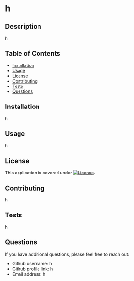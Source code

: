 
  
  # h

  ## Description
  h

  ## Table of Contents
  * [Installation](#installation)
  * [Usage](#usage)
  * [License](#license)
  * [Contributing](#contributing)
  * [Tests](#tests)
  * [Questions](#questions)
 
  ## Installation
  h

  ## Usage
  h

  ## License
  This application is covered under [![License](https://img.shields.io/badge/License-BSD_3--Clause-blue.svg)](https://opensource.org/licenses/BSD-3-Clause).

  ## Contributing
  h

  ## Tests
  h

  ## Questions
  If you have additional questions, please feel free to reach out:
  - Github username: h
  - Github profile link: h
  - Email address: h
  
